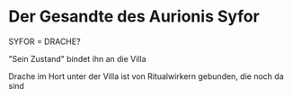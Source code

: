 # Der Gesandte des Aurionis Syfor

SYFOR = DRACHE?

"Sein Zustand" bindet ihn an die Villa

Drache im Hort unter der Villa ist von Ritualwirkern gebunden, die noch da sind
